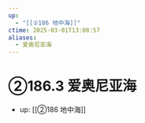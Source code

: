 ```yaml
---
up:
  - "[[②186 地中海]]"
ctime: 2025-03-01T13:08:57
aliases:
  - 爱奥尼亚海
---
```


# ②186.3 爱奥尼亚海

- up: [[②186 地中海]]
